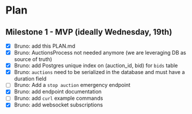 # Plan

## Milestone 1 - MVP (ideally Wednesday, 19th)

- [x] Bruno: add this PLAN.md
- [x] Bruno: AuctionsProcess not needed anymore (we are leveraging DB as source of truth)
- [x] Bruno: add Postgres unique index on (auction_id, bid) for `bids` table
- [x] Bruno: `auctions` need to be serialized in the database and must have a duration field
- [ ] Bruno: Add a `stop auction` emergency endpoint
- [x] Bruno: add endpoint documentation
- [ ] Bruno: add `curl` example commands
- [x] Bruno: add websocket subscriptions
